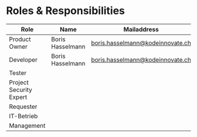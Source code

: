 # Roles & Responsibilities

| Role                                   | Name                                   | Mailaddress                            |
|----------------------------------------|----------------------------------------|----------------------------------------|
| Product Owner                          | Boris Hasselmann                       | boris.hasselmann@kodeinnovate.ch       |
| Developer                              | Boris Hasselmann                       | boris.hasselmann@kodeinnovate.ch       |
| Tester                                 |                                        |                                        |
| Project Security Expert                |                                        |                                        |
| Requester                              |                                        |                                        |
| IT-Betrieb                             |                                        |                                        |
| Management                             |                                        |                                        |